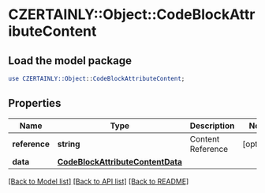 # CZERTAINLY::Object::CodeBlockAttributeContent

## Load the model package
```perl
use CZERTAINLY::Object::CodeBlockAttributeContent;
```

## Properties
Name | Type | Description | Notes
------------ | ------------- | ------------- | -------------
**reference** | **string** | Content Reference | [optional] 
**data** | [**CodeBlockAttributeContentData**](CodeBlockAttributeContentData.md) |  | 

[[Back to Model list]](../README.md#documentation-for-models) [[Back to API list]](../README.md#documentation-for-api-endpoints) [[Back to README]](../README.md)


